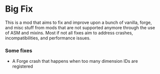 # Big Fix
This is a mod that aims to fix and improve upon a bunch of vanilla, forge, and misc stuff from mods that 
are not supported anymore through the use of ASM and mixins. Most if not all fixes aim to address crashes, 
incompatibilities, and performance issues.

### Some fixes
- A Forge crash that happens when too many dimension IDs are registered